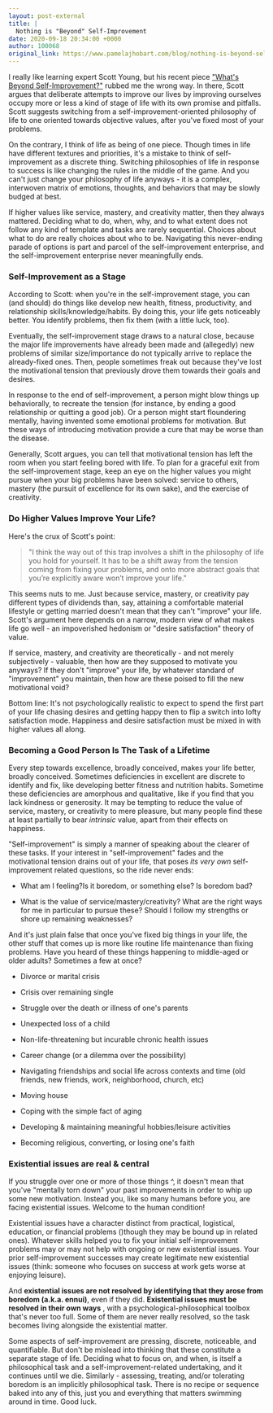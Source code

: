 ```yaml
---
layout: post-external
title: |
  Nothing is "Beyond" Self-Improvement
date: 2020-09-18 20:34:00 +0000
author: 100068
original_link: https://www.pamelajhobart.com/blog/nothing-is-beyond-self-improvement
---
```


I really like learning expert Scott Young, but his recent piece ["What's Beyond Self-Improvement?"](https://www.scotthyoung.com/blog/2020/09/07/beyond-self-improvement/) rubbed me the wrong way. In there, Scott argues that deliberate attempts to improve our lives by improving ourselves occupy more or less a kind of stage of life with its own promise and pitfalls. Scott suggests switching from a self-improvement-oriented philosophy of life to one oriented towards objective values, after you've fixed most of your problems.

On the contrary, I think of life as being of one piece. Though times in life have different textures and priorities, it's a mistake to think of self-improvement as a discrete thing. Switching philosophies of life in response to success is like changing the rules in the middle of the game. And you can't just change your philosophy of life anyways - it is a complex, interwoven matrix of emotions, thoughts, and behaviors that may be slowly budged at best.

If higher values like service, mastery, and creativity matter, then they always mattered. Deciding what to do, when, why, and to what extent does not follow any kind of template and tasks are rarely sequential. Choices about what to do are really choices about who to be. Navigating this never-ending parade of options is part and parcel of the self-improvement enterprise, and the self-improvement enterprise never meaningfully ends.

### Self-Improvement as a Stage

According to Scott: when you're in the self-improvement stage, you can (and should) do things like develop new health, fitness, productivity, and relationship skills/knowledge/habits. By doing this, your life gets noticeably better. You identify problems, then fix them (with a little luck, too).

Eventually, the self-improvement stage draws to a natural close, because the major life improvements have already been made and (allegedly) new problems of similar size/importance do not typically arrive to replace the already-fixed ones. Then, people sometimes freak out because they've lost the motivational tension that previously drove them towards their goals and desires.

In response to the end of self-improvement, a person might blow things up behaviorally, to recreate the tension (for instance, by ending a good relationship or quitting a good job). Or a person might start floundering mentally, having invented some emotional problems for motivation. But these ways of introducing motivation provide a cure that may be worse than the disease.

Generally, Scott argues, you can tell that motivational tension has left the room when you start feeling bored with life. To plan for a graceful exit from the self-improvement stage, keep an eye on the higher values you might pursue when your big problems have been solved: service to others, mastery (the pursuit of excellence for its own sake), and the exercise of creativity.

### Do Higher Values Improve Your Life?

Here's the crux of Scott's point:

> "I think the way out of this trap involves a shift in the philosophy of life you hold for yourself. It has to be a shift away from the tension coming from fixing your problems, and onto more abstract goals that you’re explicitly aware won’t improve your life."

This seems nuts to me. Just because service, mastery, or creativity pay different types of dividends than, say, attaining a comfortable material lifestyle or getting married doesn't mean that they can't "improve" your life. Scott's argument here depends on a narrow, modern view of what makes life go well - an impoverished hedonism or "desire satisfaction" theory of value.

If service, mastery, and creativity are theoretically - and not merely subjectively - valuable, then how are they supposed to motivate you anyways? If they don't "improve" your life, by whatever standard of "improvement" you maintain, then how are these poised to fill the new motivational void?

Bottom line: It's not psychologically realistic to expect to spend the first part of your life chasing desires and getting happy then to flip a switch into lofty satisfaction mode. Happiness and desire satisfaction must be mixed in with higher values all along.

### Becoming a Good Person Is The Task of a Lifetime

Every step towards excellence, broadly conceived, makes your life better, broadly conceived. Sometimes deficiencies in excellent are discrete to identify and fix, like developing better fitness and nutrition habits. Sometime these deficiencies are amorphous and qualitative, like if you find that you lack kindness or generosity. It may be tempting to reduce the value of service, mastery, or creativity to mere pleasure, but many people find these at least partially to bear _intrinsic_ value, apart from their effects on happiness.

"Self-improvement" is simply a manner of speaking about the clearer of these tasks. If your interest in "self-improvement" fades and the motivational tension drains out of your life, that poses _its very own_ self-improvement related questions, so the ride never ends:

- What am I feeling?Is it boredom, or something else? Is boredom bad?

- What is the value of service/mastery/creativity? What are the right ways for me in particular to pursue these? Should I follow my strengths or shore up remaining weaknesses? 

And it's just plain false that once you've fixed big things in your life, the other stuff that comes up is more like routine life maintenance than fixing problems. Have you heard of these things happening to middle-aged or older adults? Sometimes a few at once?

- Divorce or marital crisis

- Crisis over remaining single

- Struggle over the death or illness of one's parents

- Unexpected loss of a child

- Non-life-threatening but incurable chronic health issues 

- Career change (or a dilemma over the possibility)

- Navigating friendships and social life across contexts and time (old friends, new friends, work, neighborhood, church, etc)

- Moving house

- Coping with the simple fact of aging

- Developing & maintaining meaningful hobbies/leisure activities

- Becoming religious, converting, or losing one's faith

### Existential issues are real & central

If you struggle over one or more of those things ^, it doesn't mean that you've "mentally torn down" your past improvements in order to whip up some new motivation. Instead you, like so many humans before you, are facing existential issues. Welcome to the human condition!

Existential issues have a character distinct from practical, logistical, education, or financial problems ()though they may be bound up in related ones). Whatever skills helped you to fix your initial self-improvement problems may or may not help with ongoing or new existential issues. Your prior self-improvement successes may create legitimate new existential issues (think: someone who focuses on success at work gets worse at enjoying leisure).

And **existential issues are not resolved by identifying that they arose from boredom (a.k.a. ennui)**, even if they did. **Existential issues must be resolved in their own ways** , with a psychological-philosophical toolbox that's never too full. Some of them are never really resolved, so the task becomes living alongside the existential matter.

Some aspects of self-improvement are pressing, discrete, noticeable, and quantifiable. But don't be mislead into thinking that these constitute a separate stage of life. Deciding what to focus on, and when, is itself a philosophical task and a self-improvement-related undertaking, and it continues until we die. Similarly - assessing, treating, and/or tolerating boredom is an implicitly philosophical task. There is no recipe or sequence baked into any of this, just you and everything that matters swimming around in time. Good luck.

